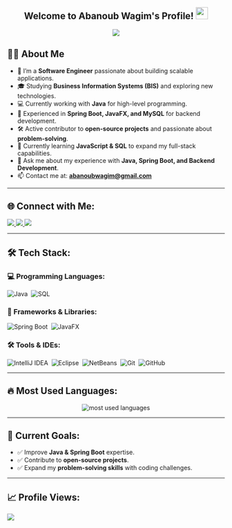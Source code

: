 <h2 align="center">
  Welcome to Abanoub Wagim's Profile!  
  <img src="https://media.giphy.com/media/hvRJCLFzcasrR4ia7z/giphy.gif" width="28">
</h2>

<!-- Typing SVG -->
<p align="center">
  <a href="https://github.com/DenverCoder1/readme-typing-svg">
    <img src="https://readme-typing-svg.demolab.com?font=Open+Sans&weight=600&size=30&pause=1000&color=2DA5F7&random=false&width=435&lines=Software+Engineer;Back-End Developer;Java+Spring+Boot+Developer">
  </a>
</p> 

## 👨‍💻 About Me
- 🏢 I’m a **Software Engineer** passionate about building scalable applications.  
- 🎓 Studying **Business Information Systems (BIS)** and exploring new technologies.  
- 💻 Currently working with **Java** for high-level programming.  
- 🚀 Experienced in **Spring Boot, JavaFX, and MySQL** for backend development.  
- 🛠 Active contributor to **open-source projects** and passionate about **problem-solving**.  
- 🌱 Currently learning **JavaScript & SQL** to expand my full-stack capabilities.  
- 💬 Ask me about my experience with **Java, Spring Boot, and Backend Development**.  
- 📫 Contact me at: **abanoubwagim@gmail.com**  

---

## 🌐 Connect with Me:
<a href="https://linkedin.com/in/abanoubwagim" target="_blank">
  <img src="https://img.shields.io/badge/-Abanoub%20Wagim-0077B5?style=for-the-badge&logo=Linkedin&logoColor=white"/>
</a>
<a href="https://t.me/abanoubwagim" target="_blank">
  <img src="https://img.shields.io/badge/-Abanoub%20Wagim-0077B5?style=for-the-badge&logo=Telegram&logoColor=white"/>
</a>
<a href="https://www.hackerrank.com/profile/abanoubwagim" target="_blank">
  <img src="https://img.shields.io/badge/-Abanoub%20Wagim-0077B5?style=for-the-badge&logo=hackerrank&logoColor=white"/>
</a>

---

## 🛠 Tech Stack:
### **💻 Programming Languages:**  
![Java](https://img.shields.io/badge/-Java-05122A?style=flat&logo=java)&nbsp;
![SQL](https://img.shields.io/badge/-SQL-05122A?style=flat&logo=mysql)&nbsp;

### **🚀 Frameworks & Libraries:**  
![Spring Boot](https://img.shields.io/badge/-SpringBoot-05122A?style=flat&logo=Spring)&nbsp;
![JavaFX](https://img.shields.io/badge/-JavaFX-05122A?style=flat&logo=openjfx)&nbsp;

### **🛠 Tools & IDEs:**  
![IntelliJ IDEA](https://img.shields.io/badge/-IntelliJ%20IDEA-05122A?style=flat&logo=IntelliJ%20IDEA)&nbsp;
![Eclipse](https://img.shields.io/badge/-Eclipse-05122A?style=flat&logo=eclipse)&nbsp;
![NetBeans](https://img.shields.io/badge/-NetBeans-05122A?style=flat&logo=apache-netbeans-ide)&nbsp;
![Git](https://img.shields.io/badge/-Git-05122A?style=flat&logo=git)&nbsp;
![GitHub](https://img.shields.io/badge/-GitHub-05122A?style=flat&logo=github)&nbsp;

---


## 🔥 Most Used Languages:
<p align="center">
  <img src="https://github-readme-stats.vercel.app/api/top-langs?username=abanoubwagim&show_icons=true&locale=en&layout=compact&theme=radical" alt="most used languages" />
</p>

---

## 🎯 Current Goals:
- ✅ Improve **Java & Spring Boot** expertise. 
- ✅ Contribute to **open-source projects**.  
- ✅ Expand my **problem-solving skills** with coding challenges.  

---

## 📈 Profile Views:
<a href="https://komarev.com/ghpvc/?username=abanoubwagim&style=for-the-badge">
    <img src="https://komarev.com/ghpvc/?username=abanoubwagim&style=for-the-badge">
</a>
